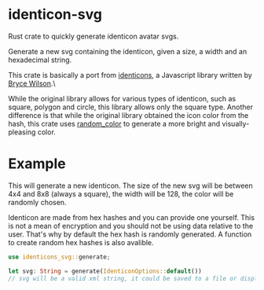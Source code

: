 # identicon-svg

Rust crate to quickly generate identicon avatar svgs.

Generate a new svg containing the identicon, given a size, a width and an hexadecimal string.

This crate is basically a port from [identicons](https://github.com/Zunawe/identicons), a Javascript library written by [Bryce Wilson](https://github.com/Zunawe).\

While the original library allows for various types of identicon, such as square, polygon and circle, this library allows only the square type. Another difference is that while the original library obtained the icon color from the hash, this crate uses [random_color](https://crates.io/crates/random_color/0.6.1) to generate a more bright and visually-pleasing color.

# Example

This will generate a new identicon.
The size of the new svg will be between 4x4 and 8x8 (always a square), the width will be 128, the color will be randomly chosen.

Identicon are made from hex hashes and you can provide one yourself. This is not a mean of encryption and you should not be using data relative to the user. That's why by default the hex hash is randomly generated. A function to create random hex hashes is also avalible.

```rust
use identicons_svg::generate;

let svg: String = generate(IdenticonOptions::default())
// svg will be a valid xml string, it could be saved to a file or displayed in a web page
```

